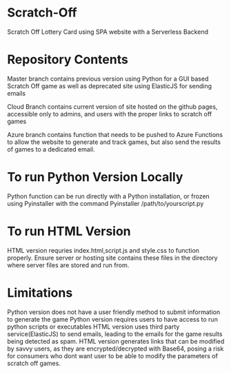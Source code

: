 # Scratch-Off
Scratch Off Lottery Card using SPA website with a Serverless Backend

# Repository Contents
Master branch contains previous version using Python for a GUI based Scratch Off game as well as deprecated site using ElasticJS for sending emails

Cloud Branch contains current version of site hosted on the github pages, accessible only to admins, and users with the proper links to scratch off games

Azure branch contains function that needs to be pushed to Azure Functions to allow the website to generate and track
games, but also send the results of games to a dedicated email.

# To run Python Version Locally
Python function can be run directly with a Python installation, or frozen using Pyinstaller with the command
Pyinstaller /path/to/yourscript.py

# To run HTML Version
HTML version requries index.html,script.js and style.css to function properly. Ensure server or hosting site
contains these files in the directory where server files are stored and run from.

# Limitations
Python version does not have a user friendly method to submit information to generate the game
Python version requires users to have access to run python scripts or executables
HTML version uses third party service(ElasticJS) to send emails, leading to the emails for the game results
being detected as spam.
HTML version generates links that can be modified by savvy users, as they are encrypted/decrypted with Base64,
posing a risk for consumers who dont want user to be able to modify the parameters of scratch off games.
